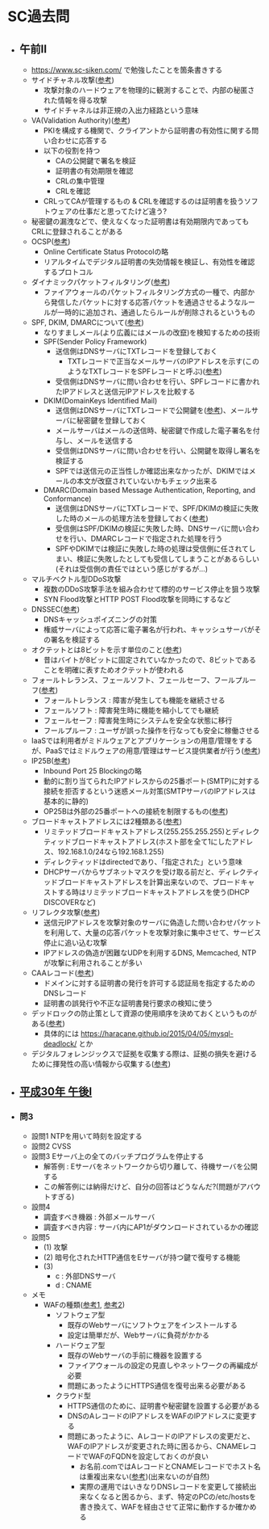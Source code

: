 # SC過去問
- ## 午前II
	- https://www.sc-siken.com/ で勉強したことを箇条書きする
	- サイドチャネル攻撃([参考](https://ictsol.altech.jp/column/about-side-channel-attack.html))
		- 攻撃対象のハードウェアを物理的に観測することで、内部の秘匿された情報を得る攻撃
		- サイドチャネルは非正規の入出力経路という意味
	- VA(Validation Authority)([参考](https://www.sc-siken.com/kakomon/01_aki/am2_3.html))
		- PKIを構成する機関で、クライアントから証明書の有効性に関する問い合わせに応答する
		- 以下の役割を持つ
			- CAの公開鍵で署名を検証
			- 証明書の有効期限を確認
			- CRLの集中管理
			- CRLを確認
		- CRLってCAが管理するもの & CRLを確認するのは証明書を扱うソフトウェアの仕事だと思ってたけど違う?
	- 秘密鍵の漏洩などで、使えなくなった証明書は有効期限内であってもCRLに登録されることがある
	- OCSP([参考](https://www.sc-siken.com/kakomon/03_haru/am2_2.html))
		- Online Certificate Status Protocolの略
		- リアルタイムでデジタル証明書の失効情報を検証し、有効性を確認するプロトコル
	- ダイナミックパケットフィルタリング([参考](https://xtech.nikkei.com/it/atcl/column/17/021700034/021700003/))
		- ファイアウォールのパケットフィルタリング方式の一種で、内部から発信したパケットに対する応答パケットを通過させるようなルールが一時的に追加され、通過したらルールが削除されるというもの
	- SPF, DKIM, DMARCについて([参考](https://www.kagoya.jp/howto/it-glossary/mail/dkim/))
		- なりすましメール(より広義にはメールの改竄)を検知するための技術
		- SPF(Sender Policy Framework)
			- 送信側はDNSサーバにTXTレコードを登録しておく
				- TXTレコードで正当なメールサーバのIPアドレスを示す(このようなTXTレコードをSPFレコードと呼ぶ)([参考](https://wa3.i-3-i.info/word12294.html))
			- 受信側はDNSサーバに問い合わせを行い、SPFレコードに書かれたIPアドレスと送信元IPアドレスを比較する
		- DKIM(DomainKeys Identified Mail)
			- 送信側はDNSサーバにTXTレコードで公開鍵を([参考](https://support.kaspersky.com/ksmg/2.0/ja-jp/102272.htm))、メールサーバに秘密鍵を登録しておく
			- メールサーバはメールの送信時、秘密鍵で作成した電子署名を付与し、メールを送信する
			- 受信側はDNSサーバに問い合わせを行い、公開鍵を取得し署名を検証する
			- SPFでは送信元の正当性しか確認出来なかったが、DKIMではメールの本文が改竄されていないかもチェック出来る
		- DMARC(Domain based Message Authentication, Reporting, and Conformance)
			- 送信側はDNSサーバにTXTレコードで、SPF/DKIMの検証に失敗した時のメールの処理方法を登録しておく([参考](https://www.cloudflare.com/ja-jp/learning/dns/dns-records/dns-dmarc-record/))
			- 受信側はSPF/DKIMの検証に失敗した時、DNSサーバに問い合わせを行い、DMARCレコードで指定された処理を行う
			- SPFやDKIMでは検証に失敗した時の処理は受信側に任されてしまい、検証に失敗したとしても受信してしまうことがあるらしい(それは受信側の責任ではという感じがするが...)
	- マルチベクトル型DDoS攻撃
		- 複数のDDoS攻撃手法を組み合わせて標的のサービス停止を狙う攻撃
		- SYN Flood攻撃とHTTP POST Flood攻撃を同時にするなど
	- DNSSEC([参考](https://www.nic.ad.jp/ja/newsletter/No40/0800.html))
		- DNSキャッシュポイズニングの対策
		- 権威サーバによって応答に電子署名が行われ、キャッシュサーバがその署名を検証する
	- オクテットとは8ビットを示す単位のこと([参考](https://jprs.jp/glossary/index.php?ID=0178))
		- 昔はバイトが8ビットに固定されていなかったので、8ビットであることを明確に表すためオクテットが使われる
	- フォールトレランス、フェールソフト、フェールセーフ、フールプルーフ([参考](https://tooljp.com/jyosho/docs/faulttolerance/faulttolerance.html))
		- フォールトレランス : 障害が発生しても機能を継続させる
		- フェールソフト : 障害発生時に機能を縮小してでも継続
		- フェールセーフ : 障害発生時にシステムを安全な状態に移行
		- フールプルーフ : ユーザが誤った操作を行なっても安全に稼働させる
	- IaaSでは利用者がミドルウェアとアプリケーションの用意/管理をするが、PaaSではミドルウェアの用意/管理はサービス提供業者が行う([参考](https://www.sc-siken.com/kakomon/02_aki/am2_11.html))
	- IP25B([参考](https://wa3.i-3-i.info/word14982.html))
		- Inbound Port 25 Blockingの略
		- 動的に割り当てられたIPアドレスからの25番ポート(SMTP)に対する接続を拒否するという迷惑メール対策(SMTPサーバのIPアドレスは基本的に静的)
		- OP25Bは外部の25番ポートへの接続を制限するもの([参考](https://www.sc-siken.com/kakomon/03_haru/am2_14.html))
	- ブロードキャストアドレスには2種類ある([参考](https://xtech.nikkei.com/atcl/nxt/column/18/00780/062000008/?P=2))
		- リミテッドブロードキャストアドレス(255.255.255.255)とディレクティッドブロードキャストアドレス(ホスト部を全て1にしたアドレス、192.168.1.0/24なら192.168.1.255)
		- ディレクティッドはdirectedであり、「指定された」という意味
		- DHCPサーバからサブネットマスクを受け取る前だと、ディレクティッドブロードキャストアドレスを計算出来ないので、ブロードキャストする時はリミテッドブロードキャストアドレスを使う(DHCP DISCOVERなど)
	- リフレクタ攻撃([参考](https://www.sc-siken.com/kakomon/03_haru/am2_1.html))
		- 送信元IPアドレスを攻撃対象のサーバに偽造した問い合わせパケットを利用して、大量の応答パケットを攻撃対象に集中させて、サービス停止に追い込む攻撃
		- IPアドレスの偽造が困難なUDPを利用するDNS, Memcached, NTPが攻撃に利用されることが多い
	- CAAレコード([参考](https://jprs.jp/glossary/index.php?ID=0218))
		- ドメインに対する証明書の発行を許可する認証局を指定するためのDNSレコード
		- 証明書の誤発行や不正な証明書発行要求の検知に使う
	- デッドロックの防止策として資源の使用順序を決めておくというものがある([参考](https://www.sc-siken.com/kakomon/03_haru/am2_21.html))
		- 具体的には https://haracane.github.io/2015/04/05/mysql-deadlock/ とか
	- デジタルフォレンジックスで証拠を収集する際は、証拠の損失を避けるために揮発性の高い情報から収集する([参考](https://www.sc-siken.com/kakomon/03_aki/am2_12.html))
- ## [平成30年 午後I](https://www.ipa.go.jp/shiken/mondai-kaiotu/gmcbt8000000f01f-att/2018h30a_sc_pm1_qs.pdf)
- ### 問3
	- 設問1 NTPを用いて時刻を設定する
	- 設問2 CVSS
	- 設問3 Eサーバ上の全てのバッチプログラムを停止する
		- 解答例 : Eサーバをネットワークから切り離して、待機サーバを公開する
		- この解答例には納得だけど、自分の回答はどうなんだ?(問題がアバウトすぎる)
	- 設問4
		- 調査すべき機器 : 外部メールサーバ
		- 調査すべき内容 : サーバ内にAP1がダウンロードされているかの確認
	- 設問5
		- (1) 攻撃
		- (2) 暗号化されたHTTP通信をEサーバが持つ鍵で復号する機能
		- (3)
			- c : 外部DNSサーバ
			- d : CNAME
	- メモ
		- WAFの種類([参考1](https://it-trend.jp/waf/article/explain), [参考2](https://www.shadan-kun.com/blog/measure/5778/))
			- ソフトウェア型
				- 既存のWebサーバにソフトウェアをインストールする
				- 設定は簡単だが、Webサーバに負荷がかかる
			- ハードウェア型
				- 既存のWebサーバの手前に機器を設置する
				- ファイアウォールの設定の見直しやネットワークの再編成が必要
				- 問題にあったようにHTTPS通信を復号出来る必要がある
			- クラウド型
				- HTTPS通信のために、証明書や秘密鍵を設置する必要がある
				- DNSのAレコードのIPアドレスをWAFのIPアドレスに変更する
				- 問題にあったように、AレコードのIPアドレスの変更だと、WAFのIPアドレスが変更された時に困るから、CNAMEレコードでWAFのFQDNを設定しておくのが良い
					- お名前.comではAレコードとCNAMEレコードでホスト名は重複出来ない([参考](https://help.onamae.com/answer/7897))(出来ないのが自然)
					- 実際の運用ではいきなりDNSレコードを変更して接続出来なくなると困るから、まず、特定のPCの/etc/hostsを書き換えて、WAFを経由させて正常に動作するか確かめる